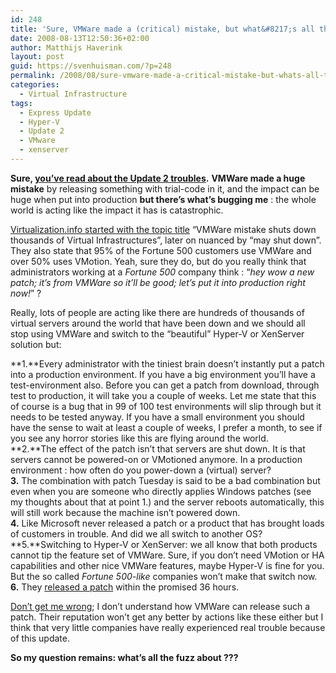 ```yaml
---
id: 248
title: 'Sure, VMWare made a (critical) mistake, but what&#8217;s all the fuzz about ?'
date: 2008-08-13T12:50:36+02:00
author: Matthijs Haverink
layout: post
guid: https://svenhuisman.com/?p=248
permalink: /2008/08/sure-vmware-made-a-critical-mistake-but-whats-all-the-fuzz-about/
categories:
  - Virtual Infrastructure
tags:
  - Express Update
  - Hyper-V
  - Update 2
  - VMware
  - xenserver
---
```

**Sure, <a href="https://svenhuisman.com/2008/08/vmware-released-express-update/" target="_blank">you&#8217;ve read about the Update 2 troubles</a>.** **VMWare made a huge mistake** by releasing something with trial-code in it, and the impact can be huge when put into production **but there&#8217;s what&#8217;s bugging me** : the whole world is acting like the impact it has is catastrophic.

<a href="http://www.virtualization.info/2008/08/vmware-mistake-shuts-down-thousands-of.html" target="_blank">Virtualization.info started with the topic title</a> &#8220;VMWare mistake shuts down thousands of Virtual Infrastructures&#8221;, later on nuanced by &#8220;may shut down&#8221;. They also state that 95% of the Fortune 500 customers use VMWare and over 50% uses VMotion. Yeah, sure they do, but do you really think that administrators working at a _Fortune 500_ company think : &#8220;_hey wow a new patch; it&#8217;s from VMWare so it&#8217;ll be good; let&#8217;s put it into production right now!_&#8221; ?

Really, lots of people are acting like there are hundreds of thousands of virtual servers around the world that have been down and we should all stop using VMWare and switch to the &#8220;beautiful&#8221; Hyper-V or XenServer solution but:<!--more-->

**1.**Every administrator with the tiniest brain doesn&#8217;t instantly put a patch into a production environment. If you have a big environment you&#8217;ll have a test-environment also. Before you can get a patch from download, through test to production, it will take you a couple of weeks. Let me state that this of course is a bug that in 99 of 100 test environments will slip through but it needs to be tested anyway. If you have a small environment you should have the sense to wait at least a couple of weeks, I prefer a month, to see if you see any horror stories like this are flying around the world.  
**2.**The effect of the patch isn&#8217;t that servers are shut down. It is that servers cannot be powered-on or VMotioned anymore. In a production environment : how often do you power-down a (virtual) server?  
**3.** The combination with patch Tuesday is said to be a bad combination but even when you are someone who directly applies Windows patches (see my thoughts about that at point 1.) and the server reboots automatically, this will still work because the machine isn&#8217;t powered down.  
**4.** Like Microsoft never released a patch or a product that has brought loads of customers in trouble. And did we all switch to another OS?  
**5.**Switching to Hyper-V or XenServer: we all know that both products cannot tip the feature set of VMWare. Sure, if you don&#8217;t need VMotion or HA capabilities and other nice VMWare features, maybe Hyper-V is fine for you. But the so called _Fortune 500-like_ companies won&#8217;t make that switch now.  
**6.** They <a href="http://www.vmware.com/landing_pages/esxexpresspatches.html" target="_blank">released a patch</a> within the promised 36 hours.

<span style="text-decoration: underline;">Don&#8217;t get me wrong</span>; I don&#8217;t understand how VMWare can release such a patch. Their reputation won&#8217;t get any better by actions like these either but I think that very little companies have really experienced real trouble because of this update.

**So my question remains: what&#8217;s all the fuzz about ???**